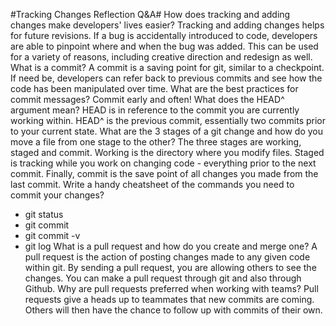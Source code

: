 #Tracking Changes Reflection Q&A#
How does tracking and adding changes make developers' lives easier?
  Tracking and adding changes helps for future revisions. If a bug is accidentally introduced to code, developers are able to pinpoint where and when the bug was added. This can be used for a variety of reasons, including creative direction and redesign as well.
What is a commit?
  A commit is a saving point for git, similar to a checkpoint. If need be, developers can refer back to previous commits and see how the code has been manipulated over time.
What are the best practices for commit messages?
  Commit early and often!
What does the HEAD^ argument mean?
  HEAD is in reference to the commit you are currently working within. HEAD^ is the previous commit, essentially two commits prior to your current state.
What are the 3 stages of a git change and how do you move a file from one stage to the other?
  The three stages are working, staged and commit. Working is the directory where you modify files. Staged is tracking while you work on changing code - everything prior to the next commit. Finally, commit is the save point of all changes you made from the last commit.
Write a handy cheatsheet of the commands you need to commit your changes?
  - git status
  - git commit
  - git commit -v
  - git log
What is a pull request and how do you create and merge one?
  A pull request is the action of posting changes made to any given code within git. By sending a pull request, you are allowing others to see the changes. You can make a pull request through git and also through Github.
Why are pull requests preferred when working with teams?
  Pull requests give a heads up to teammates that new commits are coming. Others will then have the chance to follow up with commits of their own.